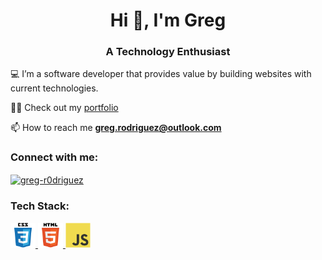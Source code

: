 <h1 align="center">Hi 👋, I'm Greg</h1>
<h3 align="center">A Technology Enthusiast</h3>

💻 I’m a software developer that provides value by building websites with current technologies.

👨‍💻 Check out my [portfolio](https://GregRodriguezJr.github.io/portfolio_v2/)

📫 How to reach me **greg.rodriguez@outlook.com**

<h3 align="left">Connect with me:</h3>
<p align="left">
<a href="https://linkedin.com/in/greg-r0driguez" target="blank"><img align="center" src="https://raw.githubusercontent.com/rahuldkjain/github-profile-readme-generator/master/src/images/icons/Social/linked-in-alt.svg" alt="greg-r0driguez" height="30" width="40" /></a>
</p>

<h3 align="left">Tech Stack:</h3>
<p align="left"> <a href="https://www.w3schools.com/css/" target="_blank" rel="noreferrer"> <img src="https://raw.githubusercontent.com/devicons/devicon/master/icons/css3/css3-original-wordmark.svg" alt="css3" width="40" height="40"/> </a> <a href="https://www.w3.org/html/" target="_blank" rel="noreferrer"> <img src="https://raw.githubusercontent.com/devicons/devicon/master/icons/html5/html5-original-wordmark.svg" alt="html5" width="40" height="40"/> </a> <a href="https://developer.mozilla.org/en-US/docs/Web/JavaScript" target="_blank" rel="noreferrer"> <img src="https://raw.githubusercontent.com/devicons/devicon/master/icons/javascript/javascript-original.svg" alt="javascript" width="40" height="40"/> </a> <a href="https://reactjs.org/" target="_blank" rel="noreferrer"></p>

